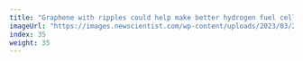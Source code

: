 ```yaml
---
title: "Graphene with ripples could help make better hydrogen fuel cells"
imageUrl: "https://images.newscientist.com/wp-content/uploads/2023/03/24131935/SEI_149400829.jpg?width=600"
index: 35
weight: 35
---
```

